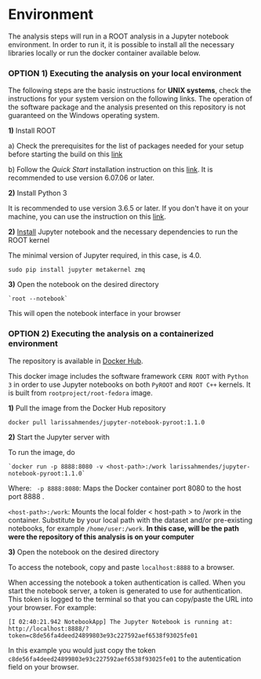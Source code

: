 # Environment

The analysis steps will run in a ROOT analysis in a Jupyter notebook environment. In order to run it, it is possible to install all the necessary libraries locally or run the docker container available below.

### OPTION 1) Executing the analysis on your local environment

The following steps are the basic instructions for **UNIX systems**, check the instructions for your system version on the following links. The operation of the software package and the analysis presented on this repository is not guaranteed on the Windows operating system. 

**1)** Install ROOT 

   a) Check the prerequisites for the list of packages needed for your setup before starting the build on this [link](https://root.cern.ch/build-prerequisites)
         
   b) Follow the _Quick Start_ installation instruction on this [link](https://root.cern.ch/building-root). It is recommended to use version 6.07.06 or later. 

**2)** Install Python 3
    
   It is recommended to use version 3.6.5 or later. If you don't have it on your machine, you can use the instruction on this [link](https://realpython.com/installing-python/).

**2)** [Install](https://root.cern.ch/how/how-create-rootbook) Jupyter notebook and the necessary dependencies to run the ROOT kernel 

   The minimal version of Jupyter required, in this case, is 4.0. 
   
   `sudo pip install jupyter metakernel zmq`

**3)** Open the notebook on the desired directory

    `root --notebook`
    
   This will open the notebook interface in your browser

### OPTION 2) Executing the analysis on a containerized environment
The repository is available in [Docker Hub](https://hub.docker.com/r/larissahmendes/jupyter-notebook-pyroot).

This docker image includes the software framework `CERN ROOT` with `Python 3` in order to use Jupyter notebooks on both `PyROOT` and `ROOT C++` kernels. It is built from `rootproject/root-fedora` image.

**1)** Pull the image from the Docker Hub repository 

`docker pull larissahmendes/jupyter-notebook-pyroot:1.1.0`

**2)** Start the Jupyter server with

   To run the image, do

    `docker run -p 8888:8080 -v <host-path>:/work larissahmendes/jupyter-notebook-pyroot:1.1.0`

   Where:
   ` -p 8888:8080`: Maps the Docker container port 8080 to the host port 8888 .
   
   `<host-path>:/work`: Mounts the local folder < host-path > to /work in the container. Substitute <host-path> by your local path with the dataset and/or pre-existing notebooks, for example `/home/user:/work`. **In this case, <host-path> will be the path were the repository of this analysis is on your computer**
  
**3)** Open the notebook on the desired directory

To access the notebook, copy and paste `localhost:8888` to a browser.

When accessing the notebook a token authentication is called. When you start the notebook server, a token is generated to use for authentication. This token is logged to the terminal so that you can copy/paste the URL into your browser. For example:

`[I 02:40:21.942 NotebookApp] The Jupyter Notebook is running at:
http://localhost:8888/?token=c8de56fa4deed24899803e93c227592aef6538f93025fe01`

In this example you would just copy the token `c8de56fa4deed24899803e93c227592aef6538f93025fe01` to the autentication field on your browser.



